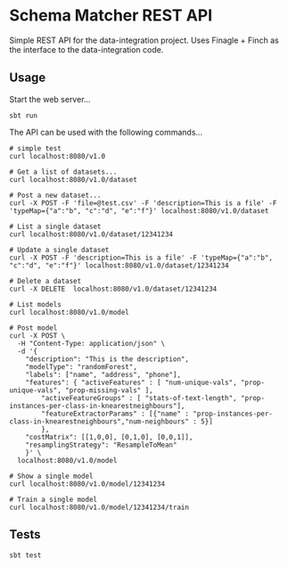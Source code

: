 # Schema Matcher REST API

Simple REST API for the data-integration project. Uses Finagle + Finch as the interface to the data-integration code.

## Usage
Start the web server...
```
sbt run
```
The API can be used with the following commands...
```
# simple test
curl localhost:8080/v1.0

# Get a list of datasets...
curl localhost:8080/v1.0/dataset

# Post a new dataset...
curl -X POST -F 'file=@test.csv' -F 'description=This is a file' -F 'typeMap={"a":"b", "c":"d", "e":"f"}' localhost:8080/v1.0/dataset

# List a single dataset
curl localhost:8080/v1.0/dataset/12341234

# Update a single dataset
curl -X POST -F 'description=This is a file' -F 'typeMap={"a":"b", "c":"d", "e":"f"}' localhost:8080/v1.0/dataset/12341234

# Delete a dataset
curl -X DELETE  localhost:8080/v1.0/dataset/12341234

# List models
curl localhost:8080/v1.0/model

# Post model
curl -X POST \
  -H "Content-Type: application/json" \
  -d '{
    "description": "This is the description",
    "modelType": "randomForest",
    "labels": ["name", "address", "phone"],
    "features": { "activeFeatures" : [ "num-unique-vals", "prop-unique-vals", "prop-missing-vals" ],
        "activeFeatureGroups" : [ "stats-of-text-length", "prop-instances-per-class-in-knearestneighbours"],
        "featureExtractorParams" : [{"name" : "prop-instances-per-class-in-knearestneighbours","num-neighbours" : 5}]
        },
    "costMatrix": [[1,0,0], [0,1,0], [0,0,1]],
    "resamplingStrategy": "ResampleToMean"
    }' \
  localhost:8080/v1.0/model

# Show a single model
curl localhost:8080/v1.0/model/12341234

# Train a single model
curl localhost:8080/v1.0/model/12341234/train

```
## Tests
```
sbt test
```
